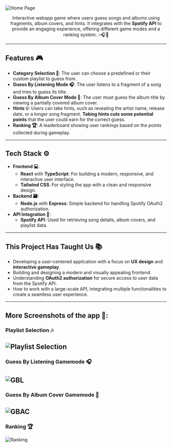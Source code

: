 ![Home Page](https://github.com/maciej-klimek/guess-the-beat-webapp/blob/main/screenshots/home_page.png)

<p align="center">Interactive webapp game where users guess songs and albums using fragments, album covers, and hints. It integrates with the <strong>Spotify API</strong> to provide an engaging experience, offering different game modes and a ranking system. 🎶🎧📀</p>

---

## Features 🎮

- **Category Selection 🎵**: The user can choose a predefined or their custom playlist to guess from.  
- **Guess By Listening Mode 🎧**: The user listens to a fragment of a song and tries to guess its title.  
- **Guess By Album Cover Mode 📀**: The user must guess the album title by viewing a partially covered album cover.  
- **Hints 💡**: Users can take hints, such as revealing the artist name, release date, or a longer song fragment. **Taking hints cuts some potential points** that the user could earn for the correct guess.  
- **Ranking 🏆**: A leaderboard showing user rankings based on the points collected during gameplay.  

---

## Tech Stack ⚙️

- **Frontend 💻**:  
  - **React** with **TypeScript**: For building a modern, responsive, and interactive user interface.  
  - **Tailwind CSS**: For styling the app with a clean and responsive design.  
- **Backend 🗃️**:  
  - **Node.js** with **Express**: Simple backend for handling Spotify OAuth2 authorization.  
- **API Integration 🔌**:  
  - **Spotify API**: Used for retrieving song details, album covers, and playlist data.

---

## This Project Has Taught Us 📚

- Developing a user-centered application with a focus on **UX design** and **interactive gameplay**.  
- Building and designing a modern and visually appealing frontend.  
- Understanding **OAuth2 authorization** for secure access to user data from the Spotify API.  
- How to work with a large-scale API, integrating multiple functionalities to create a seamless user experience.  

---

## More Screenshots of the app 📸:
### Playlist Selection 🎶
![Playlist Selection](https://github.com/maciej-klimek/guess-the-beat-webapp/blob/main/screenshots/playlist_selection.png)
---
### Guess By Listening Gamemode 🎧
![GBL](https://github.com/maciej-klimek/guess-the-beat-webapp/blob/main/screenshots/gbl.png)
---
### Guess By Album Cover Gamemode 📀
![GBAC](https://github.com/maciej-klimek/guess-the-beat-webapp/blob/main/screenshots/gbac.png)
---
### Ranking 🏆
![Ranking](https://github.com/maciej-klimek/guess-the-beat-webapp/blob/main/screenshots/ranking.png)
